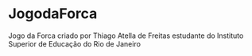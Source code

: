 # JogodaForca
Jogo da Forca criado por Thiago Atella de Freitas estudante do Instituto Superior de Educação do Rio de Janeiro

